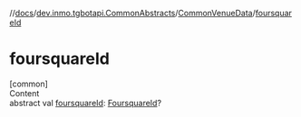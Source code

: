 //[docs](../../../index.md)/[dev.inmo.tgbotapi.CommonAbstracts](../index.md)/[CommonVenueData](index.md)/[foursquareId](foursquare-id.md)



# foursquareId  
[common]  
Content  
abstract val [foursquareId](foursquare-id.md): [FoursquareId](../../dev.inmo.tgbotapi.types/index.md#%5Bdev.inmo.tgbotapi.types%2FFoursquareId%2F%2F%2FPointingToDeclaration%2F%5D%2FClasslikes%2F625018081)?  



